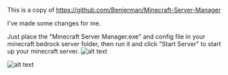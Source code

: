 This is a copy of https://github.com/Benjerman/Minecraft-Server-Manager

I've made some changes for me.

Just place the "Minecraft Server Manager.exe" and config file in your minecraft bedrock server folder, then run it and click "Start Server" to start up your minecraft server.
![alt text](https://i.imgur.com/WBOeIku.png)

![alt text](https://i.imgur.com/HbXUeaZ.png)
